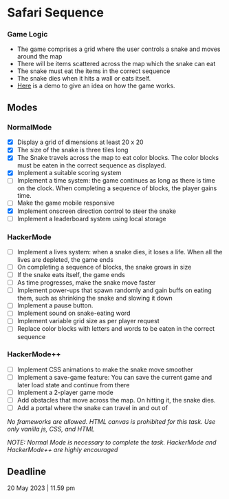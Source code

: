 # Safari Sequence
### Game Logic
-   The game comprises a grid where the user controls a snake and moves around the map
-   There will be items scattered across the map which the snake can eat
-   The snake must eat the items in the correct sequence
-   The snake dies when it hits a wall or eats itself.
-   [Here](https://www.youtube.com/watch?v=4vYGWsmCNlI)  is a demo to give an idea on how the game works.

## Modes

### NormalMode

-  [x] Display a grid of dimensions at least 20 x 20
-  [x] The size of the snake is three tiles long
-  [x] The Snake travels across the map to eat color blocks. The color blocks must be eaten in the correct sequence as displayed.
-   [x] Implement a suitable scoring system
-   [ ] Implement a time system: the game continues as long as there is time on the clock. When completing a sequence of blocks, the player gains time.
-   [ ] Make the game mobile responsive
-   [x] Implement onscreen direction control to steer the snake
-   [ ] Implement a leaderboard system using local storage

### HackerMode

-   [ ] Implement a lives system: when a snake dies, it loses a life. When all the lives are depleted, the game ends
-   [ ] On completing a sequence of blocks, the snake grows in size
-   [ ] If the snake eats itself, the game ends
-   [ ] As time progresses, make the snake move faster
-   [ ] Implement power-ups that spawn randomly and gain buffs on eating them, such as shrinking the snake and slowing it down
-   [ ] Implement a pause button.
-   [ ] Implement sound on snake-eating word
-   [ ] Implement variable grid size as per player request
-   [ ] Replace color blocks with letters and words to be eaten in the correct sequence

### HackerMode++

-  [ ] Implement CSS animations to make the snake move smoother
-  [ ] Implement a save-game feature: You can save the current game and later load state and continue from there
-  [ ] Implement a 2-player game mode
-   [ ] Add obstacles that move across the map. On hitting it, the snake dies.
-   [ ] Add a portal where the snake can travel in and out of

_No frameworks are allowed. HTML canvas is prohibited for this task. Use only vanilla js, CSS, and HTML_

_NOTE: Normal Mode is necessary to complete the task. HackerMode and HackerMode++ are highly encouraged_

## Deadline

20 May 2023 | 11.59 pm